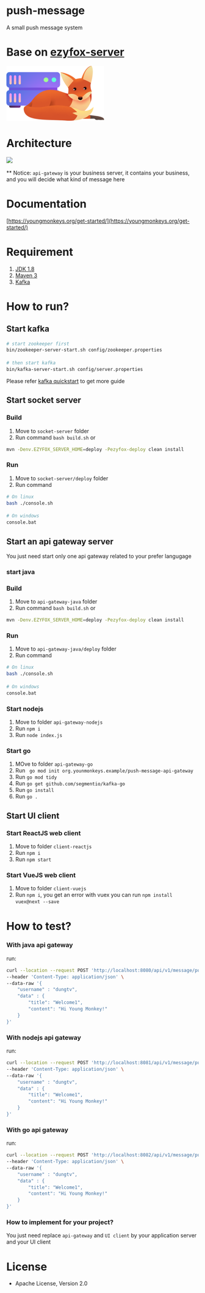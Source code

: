 # push-message

A small push message system

# Base on [ezyfox-server](https://github.com/youngmonkeys/ezyfox-server)

<img src="https://github.com/youngmonkeys/ezyfox-server/blob/master/logo.png" width="256" />

# Architecture

<img src="https://raw.githubusercontent.com/tvd12/ezyfox-server-example/master/push-message/images/push-message.png" />

** Notice: `api-gateway` is your business server, it contains your business, and you will decide what kind of message here

# Documentation

[https://youngmonkeys.org/get-started/](https://youngmonkeys.org/get-started/)

# Requirement

1. [JDK 1.8](https://www.oracle.com/java/technologies/javase/javase-jdk8-downloads.html)
2. [Maven 3](https://maven.apache.org/download.cgi)
3. [Kafka](https://kafka.apache.org/downloads)

# How to run?

## Start kafka

```bash
# start zookeeper first
bin/zookeeper-server-start.sh config/zookeeper.properties

# then start kafka
bin/kafka-server-start.sh config/server.properties
```

Please refer [kafka quickstart](https://kafka.apache.org/quickstart) to get more guide

## Start socket server

### Build

1. Move to `socket-server` folder
2. Run command `bash build.sh` or

```bash
mvn -Denv.EZYFOX_SERVER_HOME=deploy -Pezyfox-deploy clean install
```

### Run

1. Move to `socket-server/deploy` folder
2. Run command

```bash
# On linux
bash ./console.sh

# On windows
console.bat
```

## Start an api gateway server

You just need start only one api gateway related to your prefer langugage

### start java

### Build

1. Move to `api-gateway-java` folder
2. Run command `bash build.sh` or

```bash
mvn -Denv.EZYFOX_SERVER_HOME=deploy -Pezyfox-deploy clean install
```

### Run

1. Move to `api-gateway-java/deploy` folder
2. Run command

```bash
# On linux
bash ./console.sh

# On windows
console.bat
```

### Start nodejs

1. Move to folder `api-gateway-nodejs`
2. Run `npm i`
3. Run `node index.js`

### Start go

1. MOve to folder `api-gateway-go`
2. Run ` go mod init org.younmonkeys.example/push-message-api-gateway`
3. Run `go mod tidy`
4. Run `go get github.com/segmentio/kafka-go`
5. Run `go install`
6. Run `go .`

## Start UI client

### Start ReactJS web client

1. Move to folder `client-reactjs`
2. Run `npm i`
3. Run `npm start`

### Start VueJS web client

1. Move to folder `client-vuejs`
2. Run `npm i`, you get an error with vuex you can run `npm install vuex@next --save`

# How to test?

### With java api gateway

run:

```bash
curl --location --request POST 'http://localhost:8080/api/v1/message/push' \
--header 'Content-Type: application/json' \
--data-raw '{
    "username" : "dungtv",
    "data" : {
        "title": "Welcome1",
        "content": "Hi Young Monkey!"
    }
}'
```

### With nodejs api gateway

run:

```bash
curl --location --request POST 'http://localhost:8081/api/v1/message/push' \
--header 'Content-Type: application/json' \
--data-raw '{
    "username" : "dungtv",
    "data" : {
        "title": "Welcome1",
        "content": "Hi Young Monkey!"
    }
}'
```

### With go api gateway

run:

```bash
curl --location --request POST 'http://localhost:8082/api/v1/message/push' \
--header 'Content-Type: application/json' \
--data-raw '{
    "username" : "dungtv",
    "data" : {
        "title": "Welcome1",
        "content": "Hi Young Monkey!"
    }
}'
```

### How to implement for your project?

You just need replace `api-gateway` and `UI client` by your application server and your UI client

# License

- Apache License, Version 2.0
